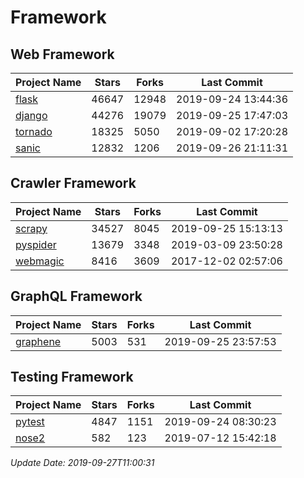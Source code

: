 # Framework

## Web Framework

| Project Name | Stars | Forks | Last Commit |
| ------------ | ----- | ----- | ----------- |
| [flask](https://github.com/pallets/flask) | 46647 | 12948 | 2019-09-24 13:44:36 |
| [django](https://github.com/django/django) | 44276 | 19079 | 2019-09-25 17:47:03 |
| [tornado](https://github.com/tornadoweb/tornado) | 18325 | 5050 | 2019-09-02 17:20:28 |
| [sanic](https://github.com/huge-success/sanic) | 12832 | 1206 | 2019-09-26 21:11:31 |

## Crawler Framework

| Project Name | Stars | Forks | Last Commit |
| ------------ | ----- | ----- | ----------- |
| [scrapy](https://github.com/scrapy/scrapy) | 34527 | 8045 | 2019-09-25 15:13:13 |
| [pyspider](https://github.com/binux/pyspider) | 13679 | 3348 | 2019-03-09 23:50:28 |
| [webmagic](https://github.com/code4craft/webmagic) | 8416 | 3609 | 2017-12-02 02:57:06 |

## GraphQL Framework

| Project Name | Stars | Forks | Last Commit |
| ------------ | ----- | ----- | ----------- |
| [graphene](https://github.com/graphql-python/graphene) | 5003 | 531 | 2019-09-25 23:57:53 |

## Testing Framework

| Project Name | Stars | Forks | Last Commit |
| ------------ | ----- | ----- | ----------- |
| [pytest](https://github.com/pytest-dev/pytest) | 4847 | 1151 | 2019-09-24 08:30:23 |
| [nose2](https://github.com/nose-devs/nose2) | 582 | 123 | 2019-07-12 15:42:18 |

*Update Date: 2019-09-27T11:00:31*